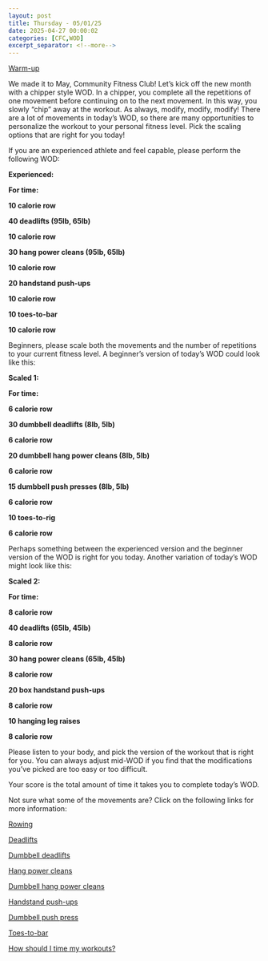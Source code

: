 ```yaml
---
layout: post
title: Thursday - 05/01/25
date: 2025-04-27 00:00:02
categories: [CFC,WOD]
excerpt_separator: <!--more-->
---
```

[Warm-up](https://communityfitnessclub.wixsite.com/website/post/basic-full-body-warm-up) 

We made it to May, Community Fitness Club! Let’s kick off the new month with a chipper style WOD. In a chipper, you complete all the repetitions of one movement before continuing on to the next movement. In this way, you slowly “chip” away at the workout. As always, modify, modify, modify! There are a lot of movements in today’s WOD, so there are many opportunities to personalize the workout to your personal fitness level. Pick the scaling options that are right for you today!

If you are an experienced athlete and feel capable, please perform the following WOD: 

**Experienced:**

**For time:**

**10 calorie row**

**40 deadlifts (95lb, 65lb)**

**10 calorie row**

**30 hang power cleans (95lb, 65lb)**

**10 calorie row**

**20 handstand push-ups**

**10 calorie row**

**10 toes-to-bar**

**10 calorie row**
<!--more-->

Beginners, please scale both the movements and the number of repetitions to your current fitness level. A beginner’s version of today’s WOD could look like this:

**Scaled 1:**

**For time:**

**6 calorie row**

**30 dumbbell deadlifts (8lb, 5lb)**

**6 calorie row**

**20 dumbbell hang power cleans (8lb, 5lb)**

**6 calorie row**

**15 dumbbell push presses (8lb, 5lb)**

**6 calorie row**

**10 toes-to-rig**

**6 calorie row**

Perhaps something between the experienced version and the beginner version of the WOD is right for you today. Another variation of today’s WOD might look like this:

**Scaled 2:**

**For time:**

**8 calorie row**

**40 deadlifts (65lb, 45lb)**

**8 calorie row**

**30 hang power cleans (65lb, 45lb)**

**8 calorie row**

**20 box handstand push-ups**

**8 calorie row**

**10 hanging leg raises**

**8 calorie row**

Please listen to your body, and pick the version of the workout that is right for you. You can always adjust mid-WOD if you find that the modifications you’ve picked are too easy or too difficult.

Your score is the total amount of time it takes you to complete today’s WOD. 

Not sure what some of the movements are? Click on the following links for more information:

[Rowing](https://communityfitnessclub.wixsite.com/website/post/rowing) 

[Deadlifts](https://communityfitnessclub.wixsite.com/website/post/deadlifts) 

[Dumbbell deadlifts](https://www.youtube.com/watch?v=JNpUNRPQkAk)

[Hang power cleans](https://www.youtube.com/watch?v=0aP3tgKZcHQ)

[Dumbbell hang power cleans](https://communityfitnessclub.wixsite.com/website/post/dumbbell-hang-power-cleans) 

[Handstand push-ups](https://communityfitnessclub.wixsite.com/website/post/handstand-push-ups) 

[Dumbbell push press](https://communityfitnessclub.wixsite.com/website/post/dumbbell-push-press)

[Toes-to-bar](https://communityfitnessclub.wixsite.com/website/post/toes-to-bar) 

[How should I time my workouts?](https://communityfitnessclub.wixsite.com/website/post/how-should-i-time-my-workouts)
